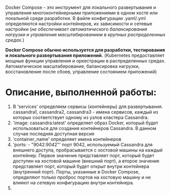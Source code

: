 

Docker Compose - это инструмент для локального развертывания и управления многоконтейнерными приложениями в одном хосте или локальной среде разработки.
В файле конфигурации .yaml/.yml определяются настройки контейнеров, их зависимости и сетевые настройки (_не обеспечивает автоматического балансирования нагрузки и управления масштабированием в крупных распределенных средах._)

**Docker Compose обычно используется для разработки, тестирования и локального развертывания приложений.**
(Kubernetes предоставляет мощные функции управления и оркестрации в распределенных средах. Автоматическое масштабирование, балансировка нагрузки, восстановление после сбоев, управление состоянием приложений)


# Описание, выполненной работы:

1. В 'services' определяем сервисы (контейнеры) для развертывания. cassandra1, cassandra2, cassandra3 - имена сервисов, каждый из которых соответствует одному из узлов кластера Cassandra.
2. 'image: cassandra:latest' определяет образ Docker, который будет использоваться для создания контейнеров Cassandra. В данном случае последняя доступная версия
3. 'container_name' определяет имена контейнеров
4. 'ports: - "9042:9042"' порт 9042, используемый Cassandra для внешнего доступа, пробрасывается с хостовой машины на каждый контейнер.
Первое значение представляет порт, который будет доступен на хостовой машине (внешний порт), а второе значение представляет порт, который будет открыт внутри контейнера (внутренний порт). Порты, указанные в Docker Compose, определяют только проброс портов на хостовую машину и не влияют на сетевую конфигурацию внутри контейнера. 
5.
